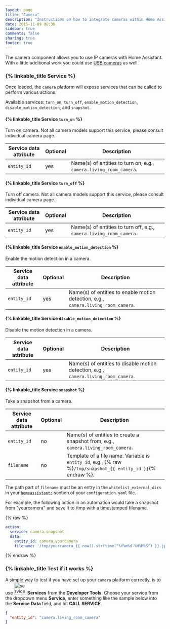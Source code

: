 ```yaml
---
layout: page
title: "Camera"
description: "Instructions on how to integrate cameras within Home Assistant."
date: 2015-11-09 08:36
sidebar: true
comments: false
sharing: true
footer: true
---
```



The camera component allows you to use IP cameras with Home Assistant. With a little additional work you could use [USB cameras](/blog/2016/06/23/usb-webcams-and-home-assistant/) as well.

### {% linkable_title Service %}

Once loaded, the `camera` platform will expose services that can be called to perform various actions.

Available services: `turn_on`, `turn_off`, `enable_motion_detection`, `disable_motion_detection`, and `snapshot`.

#### {% linkable_title Service `turn_on` %}

Turn on camera. Not all camera models support this service, please consult individual camera page.

| Service data attribute | Optional | Description |
| ---------------------- | -------- | ----------- |
| `entity_id`            |     yes  | Name(s) of entities to turn on, e.g., `camera.living_room_camera`.      |

#### {% linkable_title Service `turn_off` %}

Turn off camera. Not all camera models support this service, please consult individual camera page.

| Service data attribute | Optional | Description |
| ---------------------- | -------- | ----------- |
| `entity_id`            |     yes  | Name(s) of entities to turn off, e.g., `camera.living_room_camera`. |

#### {% linkable_title Service `enable_motion_detection` %}

Enable the motion detection in a camera.

| Service data attribute | Optional | Description |
| ---------------------- | -------- | ----------- |
| `entity_id`            |     yes  | Name(s) of entities to enable motion detection, e.g., `camera.living_room_camera`. |

#### {% linkable_title Service `disable_motion_detection` %}

Disable the motion detection in a camera.

| Service data attribute | Optional | Description |
| ---------------------- | -------- | ----------- |
| `entity_id`            |     yes  | Name(s) of entities to disable motion detection, e.g., `camera.living_room_camera`. |

#### {% linkable_title Service `snapshot` %}

Take a snapshot from a camera.

| Service data attribute | Optional | Description |
| ---------------------- | -------- | ----------- |
| `entity_id`            |      no  | Name(s) of entities to create a snapshot from, e.g., `camera.living_room_camera`. |
| `filename `            |      no  | Template of a file name. Variable is `entity_id`, e.g., {% raw %}`/tmp/snapshot_{{ entity_id }}`{% endraw %}. |

The path part of `filename` must be an entry in the `whitelist_external_dirs` in your [`homeassistant:`](/docs/configuration/basic/) section of your `configuration.yaml` file.

For example, the following action in an automation would take a snapshot from "yourcamera" and save it to /tmp with a timestamped filename.

{% raw %}
```yaml
action:
  service: camera.snapshot
  data:
    entity_id: camera.yourcamera
    filename: '/tmp/yourcamera_{{ now().strftime("%Y%m%d-%H%M%S") }}.jpg'
```
{% endraw %}

### {% linkable_title Test if it works %}

A simple way to test if you have set up your `camera` platform correctly, is to use <img src='/images/screenshots/developer-tool-services-icon.png' alt='service developer tool icon' class="no-shadow" height="38" /> **Services** from the **Developer Tools**. Choose your service from the dropdown menu **Service**, enter something like the sample below into the **Service Data** field, and hit **CALL SERVICE**.

```json
{
  "entity_id": "camera.living_room_camera"
}
```

